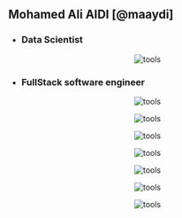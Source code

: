 ## Mohamed Ali AIDI [@maaydi]

* ### Data Scientist

<p style="text-align: center;">
    <img src="https://skillicons.dev/icons?i=py,r,tensorflow"  alt="tools"/>
</p>

* ### FullStack software engineer

<p style="text-align: center;">
    <img src="https://skillicons.dev/icons?i=docker,kubernetes"  alt="tools"/>
</p>
<p style="text-align: center;">
    <img src="https://skillicons.dev/icons?i=androidstudio,sqlite,git"  alt="tools"/>
</p>
<p style="text-align: center;">
    <img src="https://skillicons.dev/icons?i=linux,c,cpp,cmake"  alt="tools"/>
</p>
<p style="text-align: center;">
    <img src="https://skillicons.dev/icons?i=html,css,react,js,ts"  alt="tools"/>
</p><p style="text-align: center;">
    <img src="https://skillicons.dev/icons?i=java,hibernate,maven,spring"  alt="tools"/>
</p><p style="text-align: center;">
<p style="text-align: center;">
    <img src="https://skillicons.dev/icons?i=nginx,postman,qt"  alt="tools"/>
</p>
<p style="text-align: center;">
    <img src="https://skillicons.dev/icons?i=mysql,postgres"  alt="tools"/>
</p>

<!---
maaydi/maaydi is a ✨ special ✨ repository because its `README.md` (this file) appears on your GitHub profile.
You can click the Preview link to take a look at your changes.
--->

